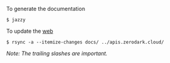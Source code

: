 To generate the documentation

```
$ jazzy
```



To update the [web](https://4th-atechnologies.github.io/ZeroDark.cloud/)

```
$ rsync -a --itemize-changes docs/ ../apis.zerodark.cloud/
```

*Note: The trailing slashes are important.*

